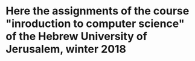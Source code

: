 # Here the assignments of the course "inroduction to computer science" of the Hebrew University of Jerusalem, winter 2018
